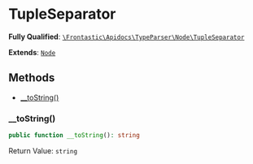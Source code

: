 #  TupleSeparator

**Fully Qualified**: [`\Frontastic\Apidocs\TypeParser\Node\TupleSeparator`](../../../../src/php/TypeParser/Node/TupleSeparator.php)

**Extends**: [`Node`](../Node.md)

## Methods

* [__toString()](#__tostring)

### __toString()

```php
public function __toString(): string
```

Return Value: `string`

